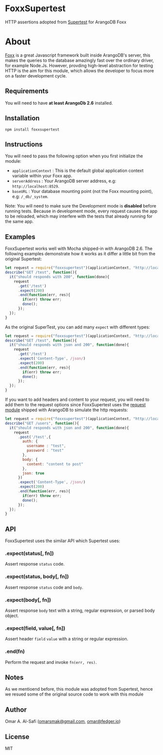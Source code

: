 # FoxxSupertest
HTTP assertions adopted from [Supertest](https://github.com/visionmedia/supertest#supertest-) for ArangoDB Foxx

# About
[Foxx](https://www.arangodb.com/foxx/) is a great Javascript framework built inside ArangoDB's server, this makes the queries to the database amazingly fast over the ordinary driver, for example Node.Js. However, provding high-level abstraction for testing HTTP is the aim for this module, which allows the developer to focus more on a faster development cycle.


## Requirements
You will need to have **at least ArangoDb 2.6** installed.

## Installation
`npm install foxxsupertest`


## Instructions
You will need to pass the following option when you first initialize the module:
* `applicationContext` : This is the default global application context variable within your Foxx app.
* `serverAddress` : Your ArangoDB server address, e.g: `http://localhost:8529`.
* `baseURL` : Your database mounting point (not the Foxx mounting point), e.g: `/_db/_system`.

Note: You will need to make sure the Development mode is **disabled** before running tests. Because in development mode, every request causes the app to be reloaded, which may interfere with the tests that already running for the same app.

## Examples
FoxxSupertest works well with Mocha shipped-in with ArangoDB 2.6. The following examples demonstrate how it works as it differ a little bit from the original Supertest:

```javascript
let request = require("foxxsupertest")(applicationContext, "http://localhost:8529");
describe("GET /test", function(){
  it("should responds with 200", function(done){
    request
      .get('/test')
      .expect(200)
      .end(function(err, res){
        if(err) throw err;
        done();
      });
  });
}
```
As the original SuperTest, you can add many `expect` with different types:

```javascript
let request = require("foxxsupertest")(applicationContext, "http://localhost:8529");
describe("GET /test", function(){
  it("should responds with json and 200", function(done){
    request
      .get('/test')
      .expect('Content-Type', /json/)
      .expect(200)
      .end(function(err, res){
        if(err) throw err;
        done();
      });
  });
}
```

If you want to add headers and content to your request, you will need to add them to the request options since FoxxSupertest uses the [request module](https://docs.arangodb.com/ModuleRequest/index.html) shipped with ArangoDB to simulate the http requests:

```javascript
let request = require("foxxsupertest")(applicationContext, "http://localhost:8529");
describe("GET /users", function(){
  it("should responds with json and 200", function(done){
    request
      .post('/test',{
        auth: {
          username : "test",
          password : "test"
        },
        body: {
          content: "content to post"
        },
        json: true
      })
      .expect('Content-Type', /json/)
      .expect(200)
      .end(function(err, res){
        if(err) throw err;
        done();
      });
  });
}
```

## API
FoxxSupertest uses the similar API which Supertest uses:

### .expect(status[, fn])

  Assert response `status` code.

### .expect(status, body[, fn])

  Assert response `status` code and `body`.

### .expect(body[, fn])

  Assert response `body` text with a string, regular expression, or
  parsed body object.

### .expect(field, value[, fn])

  Assert header `field` `value` with a string or regular expression.
  
### .end(fn)
Perform the request and invoke `fn(err, res)`.


## Notes
As we mentioend before, this module was adopted from Supertest, hence we resued some of the original source code to work with this module

## Author
Omar A. Al-Safi (omarsmak@gmail.com, omar@fedger.io)

## License
MIT
